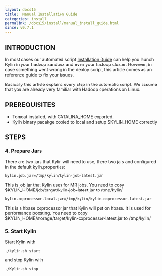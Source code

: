 ```yaml
---
layout: docs15
title:  Manual Installation Guide
categories: install
permalink: /docs15/install/manual_install_guide.html
since: v0.7.1
---
```


## INTRODUCTION

In most cases our automated script [Installation Guide](index.html) can help you launch Kylin in your hadoop sandbox and even your hadoop cluster. However, in case something went wrong in the deploy script, this article comes as an reference guide to fix your issues.

Basically this article explains every step in the automatic script. We assume that you are already very familiar with Hadoop operations on Linux. 

## PREREQUISITES
* Tomcat installed, with CATALINA_HOME exported. 
* Kylin binary pacakge copied to local and setup $KYLIN_HOME correctly

## STEPS

### 4. Prepare Jars

There are two jars that Kylin will need to use, there two jars and configured in the default kylin.properties:

```
kylin.job.jar=/tmp/kylin/kylin-job-latest.jar

```

This is job jar that Kylin uses for MR jobs. You need to copy $KYLIN_HOME/job/target/kylin-job-latest.jar to /tmp/kylin/

```
kylin.coprocessor.local.jar=/tmp/kylin/kylin-coprocessor-latest.jar

```

This is a hbase coprocessor jar that Kylin will put on hbase. It is used for performance boosting. You need to copy $KYLIN_HOME/storage/target/kylin-coprocessor-latest.jar to /tmp/kylin/

### 5. Start Kylin

Start Kylin with

`./kylin.sh start`

and stop Kylin with

`./Kylin.sh stop`
